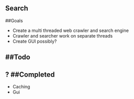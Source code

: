 Search
------
##Goals
* Create a multi threaded web crawler and search engine
 * Crawler and searcher work on separate threads
* Create GUI possibly?

##Todo
-----
?
##Completed
-----
* Caching
* Gui

